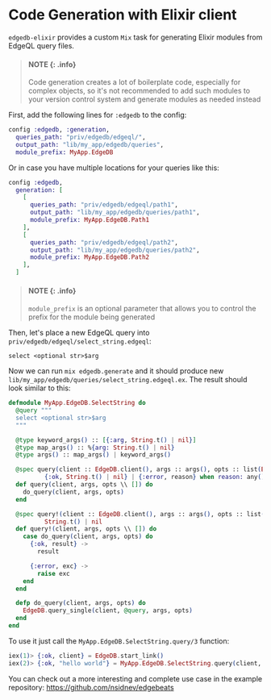 # Code Generation with Elixir client

`edgedb-elixir` provides a custom `Mix` task for generating Elixir modules from EdgeQL query files.

> #### NOTE {: .info}
>
> Code generation creates a lot of boilerplate code, especially for complex objects,
> so it's not recommended to add such modules to your version control system
> and generate modules as needed instead

First, add the following lines for `:edgedb` to the config:

```elixir
config :edgedb, :generation,
  queries_path: "priv/edgedb/edgeql/",
  output_path: "lib/my_app/edgedb/queries",
  module_prefix: MyApp.EdgeDB
```

Or in case you have multiple locations for your queries like this:

```elixir
config :edgedb,
  generation: [
    [
      queries_path: "priv/edgedb/edgeql/path1",
      output_path: "lib/my_app/edgedb/queries/path1",
      module_prefix: MyApp.EdgeDB.Path1
    ],
    [
      queries_path: "priv/edgedb/edgeql/path2",
      output_path: "lib/my_app/edgedb/queries/path2",
      module_prefix: MyApp.EdgeDB.Path2
    ],
  ]
```

> #### NOTE {: .info}
>
> `module_prefix` is an optional parameter that allows you to control the prefix for the module being generated

Then, let's place a new EdgeQL query into `priv/edgedb/edgeql/select_string.edgeql`:

```edgeql
select <optional str>$arg
```

Now we can run `mix edgedb.generate` and it should produce new `lib/my_app/edgedb/queries/select_string.edgeql.ex`. The result should look similar to this:

```elixir
defmodule MyApp.EdgeDB.SelectString do
  @query """
  select <optional str>$arg
  """

  @type keyword_args() :: [{:arg, String.t() | nil}]
  @type map_args() :: %{arg: String.t() | nil}
  @type args() :: map_args() | keyword_args()

  @spec query(client :: EdgeDB.client(), args :: args(), opts :: list(EdgeDB.query_option())) ::
          {:ok, String.t() | nil} | {:error, reason} when reason: any()
  def query(client, args, opts \\ []) do
    do_query(client, args, opts)
  end

  @spec query!(client :: EdgeDB.client(), args :: args(), opts :: list(EdgeDB.query_option())) ::
          String.t() | nil
  def query!(client, args, opts \\ []) do
    case do_query(client, args, opts) do
      {:ok, result} ->
        result

      {:error, exc} ->
        raise exc
    end
  end

  defp do_query(client, args, opts) do
    EdgeDB.query_single(client, @query, args, opts)
  end
end
```

To use it just call the `MyApp.EdgeDB.SelectString.query/3` function:

```elixir
iex(1)> {:ok, client} = EdgeDB.start_link()
iex(2)> {:ok, "hello world"} = MyApp.EdgeDB.SelectString.query(client, arg: "hello world")
```

You can check out a more interesting and complete use case in the example repository:
https://github.com/nsidnev/edgebeats

